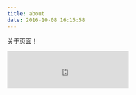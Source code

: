 ```yaml
---
title: about
date: 2016-10-08 16:15:58
---
```

关于页面！


<iframe frameborder="no" border="0" marginwidth="0" marginheight="0" width=280 height=86 src="http://music.163.com/outchain/player?type=2&id=27955653&auto=1&height=66"></iframe>
